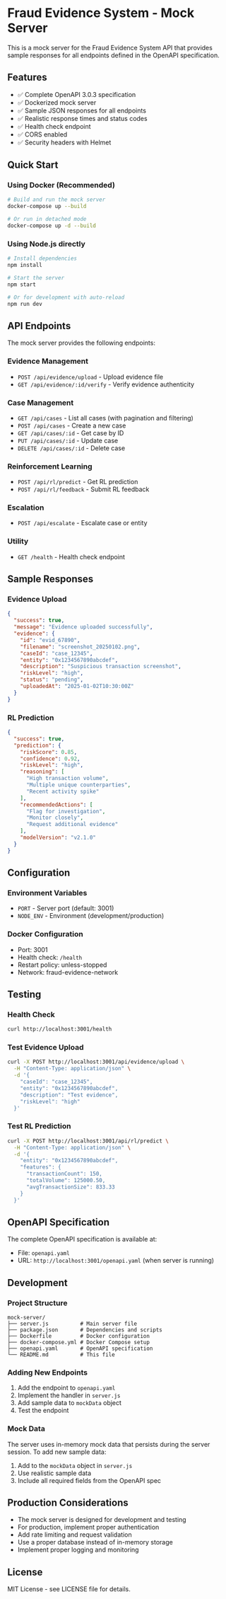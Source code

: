 # Fraud Evidence System - Mock Server

This is a mock server for the Fraud Evidence System API that provides sample responses for all endpoints defined in the OpenAPI specification.

## Features

- ✅ Complete OpenAPI 3.0.3 specification
- ✅ Dockerized mock server
- ✅ Sample JSON responses for all endpoints
- ✅ Realistic response times and status codes
- ✅ Health check endpoint
- ✅ CORS enabled
- ✅ Security headers with Helmet

## Quick Start

### Using Docker (Recommended)

```bash
# Build and run the mock server
docker-compose up --build

# Or run in detached mode
docker-compose up -d --build
```

### Using Node.js directly

```bash
# Install dependencies
npm install

# Start the server
npm start

# Or for development with auto-reload
npm run dev
```

## API Endpoints

The mock server provides the following endpoints:

### Evidence Management
- `POST /api/evidence/upload` - Upload evidence file
- `GET /api/evidence/:id/verify` - Verify evidence authenticity

### Case Management
- `GET /api/cases` - List all cases (with pagination and filtering)
- `POST /api/cases` - Create a new case
- `GET /api/cases/:id` - Get case by ID
- `PUT /api/cases/:id` - Update case
- `DELETE /api/cases/:id` - Delete case

### Reinforcement Learning
- `POST /api/rl/predict` - Get RL prediction
- `POST /api/rl/feedback` - Submit RL feedback

### Escalation
- `POST /api/escalate` - Escalate case or entity

### Utility
- `GET /health` - Health check endpoint

## Sample Responses

### Evidence Upload
```json
{
  "success": true,
  "message": "Evidence uploaded successfully",
  "evidence": {
    "id": "evid_67890",
    "filename": "screenshot_20250102.png",
    "caseId": "case_12345",
    "entity": "0x1234567890abcdef",
    "description": "Suspicious transaction screenshot",
    "riskLevel": "high",
    "status": "pending",
    "uploadedAt": "2025-01-02T10:30:00Z"
  }
}
```

### RL Prediction
```json
{
  "success": true,
  "prediction": {
    "riskScore": 0.85,
    "confidence": 0.92,
    "riskLevel": "high",
    "reasoning": [
      "High transaction volume",
      "Multiple unique counterparties",
      "Recent activity spike"
    ],
    "recommendedActions": [
      "Flag for investigation",
      "Monitor closely",
      "Request additional evidence"
    ],
    "modelVersion": "v2.1.0"
  }
}
```

## Configuration

### Environment Variables
- `PORT` - Server port (default: 3001)
- `NODE_ENV` - Environment (development/production)

### Docker Configuration
- Port: 3001
- Health check: `/health`
- Restart policy: unless-stopped
- Network: fraud-evidence-network

## Testing

### Health Check
```bash
curl http://localhost:3001/health
```

### Test Evidence Upload
```bash
curl -X POST http://localhost:3001/api/evidence/upload \
  -H "Content-Type: application/json" \
  -d '{
    "caseId": "case_12345",
    "entity": "0x1234567890abcdef",
    "description": "Test evidence",
    "riskLevel": "high"
  }'
```

### Test RL Prediction
```bash
curl -X POST http://localhost:3001/api/rl/predict \
  -H "Content-Type: application/json" \
  -d '{
    "entity": "0x1234567890abcdef",
    "features": {
      "transactionCount": 150,
      "totalVolume": 125000.50,
      "avgTransactionSize": 833.33
    }
  }'
```

## OpenAPI Specification

The complete OpenAPI specification is available at:
- File: `openapi.yaml`
- URL: `http://localhost:3001/openapi.yaml` (when server is running)

## Development

### Project Structure
```
mock-server/
├── server.js          # Main server file
├── package.json       # Dependencies and scripts
├── Dockerfile         # Docker configuration
├── docker-compose.yml # Docker Compose setup
├── openapi.yaml       # OpenAPI specification
└── README.md          # This file
```

### Adding New Endpoints

1. Add the endpoint to `openapi.yaml`
2. Implement the handler in `server.js`
3. Add sample data to `mockData` object
4. Test the endpoint

### Mock Data

The server uses in-memory mock data that persists during the server session. To add new sample data:

1. Add to the `mockData` object in `server.js`
2. Use realistic sample data
3. Include all required fields from the OpenAPI spec

## Production Considerations

- The mock server is designed for development and testing
- For production, implement proper authentication
- Add rate limiting and request validation
- Use a proper database instead of in-memory storage
- Implement proper logging and monitoring

## License

MIT License - see LICENSE file for details.
